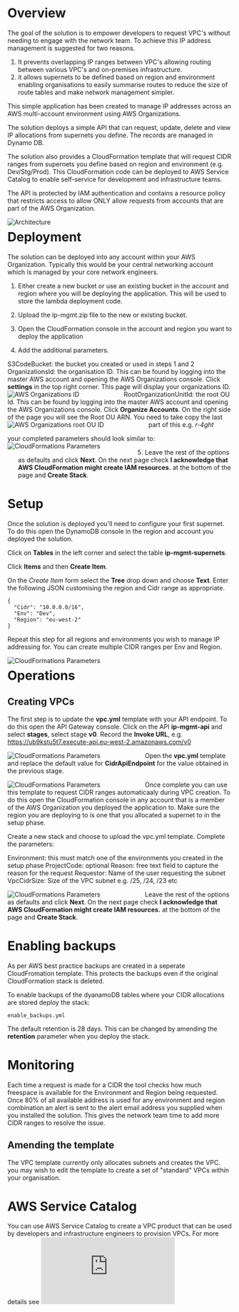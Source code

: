 # Overview

The goal of the solution is to empower developers to request VPC's without needing to engage with the network team. To achieve this IP address management is suggested for two reasons.

1. It prevents overlapping IP ranges between VPC's allowing routing between various VPC's and on-premises infrastructure.
2. it allows supernets to be defined based on region and environment enabling organisations to easily summarise routes to reduce the size of route tables and make network management simpler.

This simple application has been created to manage IP addresses across an AWS multi-account environment using AWS Organizations.

The solution deploys a simple API that can request, update, delete and view IP allocations from supernets you define. The records are managed in Dynamo DB.

The solution also provides a CloudFormation template that will request CIDR ranges from supernets you define based on region and environment (e.g. Dev/Stg/Prod). This CloudFormation code can be deployed to AWS Service Catalog to enable self-service for development and infrastructure teams.

The API is protected by IAM authentication and contains a resource policy that restricts access to allow ONLY allow requests from accounts that are part of the AWS Organization.

  <img src="images/aws-vpc-ipam.png"
     alt="Architecture"
     style="float: left; margin-right: 200px;" />

# Deployment

The solution can be deployed into any account within your AWS Organization. Typically this would be your central networking account which is managed by your core network engineers.

1. Either create a new bucket or use an existing bucket in the account and region where you will be deploying the application. This will be used to store the lambda deployment code.

2. Upload the ip-mgmt.zip file to the new or existing bucket.

3. Open the CloudFormation console in the account and region you want to deploy the application

4. Add the additional parameters.

  S3CodeBucket: the bucket you created or used in steps 1 and 2
  OrganizationsId: the organisation ID. This can be found by logging into the master AWS account and opening the AWS Organizations console. Click **settings** in the top right corner. This page will display your organizations ID.
  <img src="images/org-id.png"
     alt="AWS Organizations ID"
     style="float: left; margin-right: 100px;" />
  RootOrganizationUnitId: the root OU Id. This can be found by logging into the master AWS account and opening the AWS Organizations console. Click **Organize Accounts**. On the right side of the page you will see the Root OU ARN. You need to take copy the last part of this e.g. *r-4ght*
  <img src="images/org-root-id.png"
     alt="AWS Organizations root OU ID"
     style="float: left; margin-right: 100px;" />

  your completed parameters should look similar to:
  <img src="images/cf-params.png"
     alt="CloudFormations Parameters"
     style="float: left; margin-right: 100px;" />

5. Leave the rest of the options as defaults and click **Next**. On the next page check **I acknowledge that AWS CloudFormation might create IAM resources.** at the bottom of the page and **Create Stack**.

# Setup

Once the solution is deployed you'll need to configure your first supernet. To do this open the DynamoDB console in the region and account you deployed the solution.

Click on **Tables** in the left corner and select the table **ip-mgmt-supernets**.

Click **Items** and then **Create Item**.

On the *Create Item* form select the **Tree** drop down and choose **Text**. Enter the following JSON customising the region and Cidr range as appropriate.

```
{
  "Cidr": "10.0.0.0/16",
  "Env": "Dev",
  "Region": "eu-west-2"
}
```

Repeat this step for all regions and environments you wish to manage IP addressing for. You can create multiple CIDR ranges per Env and Region. 

<img src="images/ddb-supernet.png"
   alt="CloudFormations Parameters"
   style="float: left; margin-right: 100px;" />

# Operations

## Creating VPCs

The first step is to update the **vpc.yml** template with your API endpoint. To do this open the API Gateway console. Click on the API **ip-mgmt-api** and select **stages**, select stage **v0**. Record the **Invoke URL**, e.g. https://ub9kstu5t7.execute-api.eu-west-2.amazonaws.com/v0

<img src="images/api-endpoint.png"
   alt="CloudFormations Parameters"
   style="float: left; margin-right: 100px;" />

Open the **vpc.yml** template and replace the default value for **CidrApiEndpoint** for the value obtained in the previous stage.

<img src="images/vpc-template.png"
   alt="CloudFormations Parameters"
   style="float: left; margin-right: 100px;" />

Once complete you can use this template to request CIDR ranges automaticaaly during VPC creation. To do this open the CloudFormation console in any account that is a member of the AWS Organization you deployed the application to. Make sure the region you are deploying to is one that you allocated a supernet to in the setup phase.

Create a new stack and choose to upload the vpc.yml template. Complete the parameters:

Environment: this must match one of the environments you created in the setup phase
ProjectCode: optional
Reason: free text field to capture the reason for the request
Requestor: Name of the user requesting the subnet
VpcCidrSize: Size of the VPC subnet e.g. /25, /24, /23 etc

<img src="images/vpc-creation.png"
   alt="CloudFormations Parameters"
   style="float: left; margin-right: 100px;" />

Leave the rest of the options as defaults and click **Next**. On the next page check **I acknowledge that AWS CloudFormation might create IAM resources.** at the bottom of the page and **Create Stack**.

# Enabling backups

As per AWS best practice backups are created in a seperate CloudFromation template. This protects the backups even if the original CloudFormation stack is deleted.

To enable backups of the dyanamoDB tables where your CIDR allocations are stored deploy the stack:

```
enable_backups.yml
```

The default retention is 28 days. This can be changed by amending the **retention** parameter when you deploy the stack.

# Monitoring

Each time a request is made for a CIDR the tool checks how much freespace is available for the Environment and Region being requested. Once 80% of all available address is used for any environment and region combination an alert is sent to the alert email address you supplied when you installed the solution. This gives the network team time to add more CIDR ranges to resolve the issue.

## Amending the template

The VPC template currently only allocates subnets and creates the VPC. you may wish to edit the template to create a set of "standard" VPCs within your organisation.

# AWS Service Catalog

You can use AWS Service Catalog to create a VPC product that can be used by developers and infrastructure engineers to provision VPCs. For more details see ![AWS Service Catalog Getting Started](https://docs.aws.amazon.com/servicecatalog/latest/adminguide/getstarted.html)

